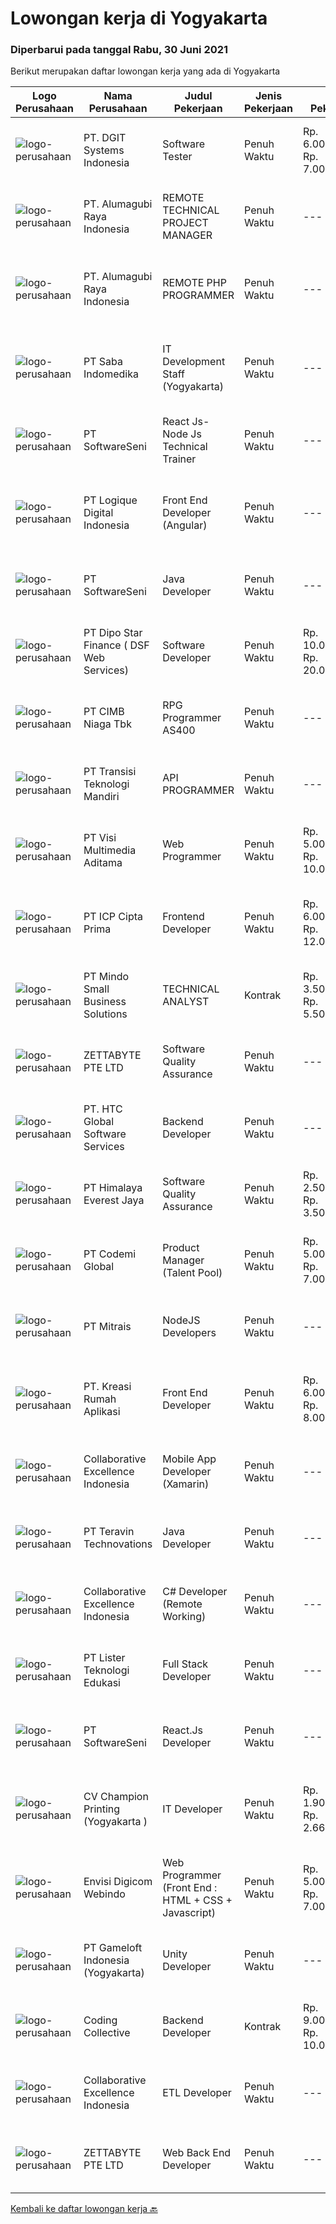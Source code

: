 
  # Lowongan kerja di Yogyakarta

  ### Diperbarui pada tanggal Rabu, 30 Juni 2021

  Berikut merupakan daftar lowongan kerja yang ada di Yogyakarta

  |Logo Perusahaan | Nama Perusahaan | Judul Pekerjaan | Jenis Pekerjaan | Gaji Pekerjaan | Lokasi | Deskripsi | Tanggal diunggah | Pranala |
  | -------------- | --------------- | --------------- | --------- | --------- | -------------- | ------- | ----------- | ----------- |
  |![logo-perusahaan](https://image-service-cdn.seek.com.au/e93bc75036be941b9c3ff3a55670cb236457b0c4/ee4dce1061f3f616224767ad58cb2fc751b8d2dc)|PT. DGIT Systems Indonesia|Software Tester|Penuh Waktu|Rp. 6.000.000-Rp. 7.000.000|Bali|We believe work should be a fun development journey but the challenging one! Our great teams will support you to achieve that and delivering great...|Senin, 28 Juni 2021|https://www.jobstreet.co.id/id/job/software-tester-3566840?token=0~63dcb092-bccf-40e9-a17d-de5e97bc9f0a&sectionRank=1&jobId=jobstreet-id-job-3566840|
|![logo-perusahaan](https://image-service-cdn.seek.com.au/9328c57511f92a9f992df30ec9addcc1f6a62e42/ee4dce1061f3f616224767ad58cb2fc751b8d2dc)|PT. Alumagubi Raya Indonesia|REMOTE TECHNICAL PROJECT MANAGER|Penuh Waktu|---|Yogyakarta|Job Descriptions:•            Work directly with clients and development teams•            Provide planning &amp; resource scheduling. This will...|Selasa, 29 Juni 2021|https://www.jobstreet.co.id/id/job/remote-technical-project-manager-3568131?token=0~63dcb092-bccf-40e9-a17d-de5e97bc9f0a&sectionRank=2&jobId=jobstreet-id-job-3568131|
|![logo-perusahaan](https://image-service-cdn.seek.com.au/9328c57511f92a9f992df30ec9addcc1f6a62e42/ee4dce1061f3f616224767ad58cb2fc751b8d2dc)|PT. Alumagubi Raya Indonesia|REMOTE PHP PROGRAMMER|Penuh Waktu|---|Yogyakarta|REMOTE PHP PROGRAMMER DESKRIPSI PEKERJAAN          Develop, test, debug, and deploy web applications. Develop appropriate code structures to solve...|Selasa, 29 Juni 2021|https://www.jobstreet.co.id/id/job/remote-php-programmer-3568049?token=0~63dcb092-bccf-40e9-a17d-de5e97bc9f0a&sectionRank=3&jobId=jobstreet-id-job-3568049|
|![logo-perusahaan](https://image-service-cdn.seek.com.au/fd4e0e8b1c4e3845b01f36c504d8073041e3b470/ee4dce1061f3f616224767ad58cb2fc751b8d2dc)|PT Saba Indomedika|IT Development Staff (Yogyakarta)|Penuh Waktu|---|Yogyakarta|Deskripsi Pekerjaan Membuat program untuk kebutuhan perusahaan khususnya aplikasi Finance Memformulasikan spesifikasi program dan basic prototypes...|Minggu, 27 Juni 2021|https://www.jobstreet.co.id/id/job/it-development-staff-yogyakarta-3560234?token=0~63dcb092-bccf-40e9-a17d-de5e97bc9f0a&sectionRank=4&jobId=jobstreet-id-job-3560234|
|![logo-perusahaan](https://image-service-cdn.seek.com.au/c05a3e3e627c08dd9cbb310c1a48f4a5a42787b6/ee4dce1061f3f616224767ad58cb2fc751b8d2dc)|PT SoftwareSeni|React Js-Node Js Technical Trainer|Penuh Waktu|---|Yogyakarta|SoftwareSeni is a Software Development Company based in Yogyakarta &amp; Sydney, Australia. We have been designing and developing phone apps,...|Selasa, 29 Juni 2021|https://www.jobstreet.co.id/id/job/react-js-node-js-technical-trainer-3567977?token=0~63dcb092-bccf-40e9-a17d-de5e97bc9f0a&sectionRank=5&jobId=jobstreet-id-job-3567977|
|![logo-perusahaan](https://image-service-cdn.seek.com.au/c7afa992dbb3df981b5d1f490d0e6bbed02c8faf/ee4dce1061f3f616224767ad58cb2fc751b8d2dc)|PT Logique Digital Indonesia|Front End Developer (Angular)|Penuh Waktu|---|Jakarta Raya|Deskripsi Pekerjaan: Merancang dan mengembangkan user interface menggunakan angularJS Mengembangkan fungsi (code) yang efisien, reusable, testable dan...|Selasa, 29 Juni 2021|https://www.jobstreet.co.id/id/job/front-end-developer-angular-3568117?token=0~63dcb092-bccf-40e9-a17d-de5e97bc9f0a&sectionRank=6&jobId=jobstreet-id-job-3568117|
|![logo-perusahaan](https://image-service-cdn.seek.com.au/c05a3e3e627c08dd9cbb310c1a48f4a5a42787b6/ee4dce1061f3f616224767ad58cb2fc751b8d2dc)|PT SoftwareSeni|Java Developer|Penuh Waktu|---|Yogyakarta|SoftwareSeni is a Software Development Company based in Yogyakarta &amp; Sydney, Australia. We have been designing and developing phone apps,...|Selasa, 29 Juni 2021|https://www.jobstreet.co.id/id/job/java-developer-3555281?token=0~63dcb092-bccf-40e9-a17d-de5e97bc9f0a&sectionRank=7&jobId=jobstreet-id-job-3555281|
|![logo-perusahaan](https://us.123rf.com/450wm/pavelstasevich/pavelstasevich1811/pavelstasevich181101027/112815900-stock-vector-no-image-available-icon-flat-vector.jpg?ver=6)|PT Dipo Star Finance ( DSF Web Services)|Software Developer|Penuh Waktu|Rp. 10.000.000-Rp. 20.000.000|Jakarta Pusat|Job Description Collaborate with cross-functional teams (Sales, Marketing, Hardware, Product, Mobile, DevOps, UX, Data Science, Data Engineering, QA,...|Selasa, 29 Juni 2021|https://www.jobstreet.co.id/id/job/software-developer-3555155?token=0~63dcb092-bccf-40e9-a17d-de5e97bc9f0a&sectionRank=8&jobId=jobstreet-id-job-3555155|
|![logo-perusahaan](https://image-service-cdn.seek.com.au/2c6f6f12cb15b08239744ca7630b97fee07e84ce/ee4dce1061f3f616224767ad58cb2fc751b8d2dc)|PT CIMB Niaga Tbk|RPG Programmer AS400|Penuh Waktu|---|Jakarta Raya|Job Description: Create new program and modification as required by business unit Prepare system solution on root cause as preventive action Create...|Minggu, 27 Juni 2021|https://www.jobstreet.co.id/id/job/rpg-programmer-as400-3559775?token=0~63dcb092-bccf-40e9-a17d-de5e97bc9f0a&sectionRank=9&jobId=jobstreet-id-job-3559775|
|![logo-perusahaan](https://image-service-cdn.seek.com.au/b282dd8b9ab3571cdc718527a8470c39dde8a380/ee4dce1061f3f616224767ad58cb2fc751b8d2dc)|PT Transisi Teknologi Mandiri|API PROGRAMMER|Penuh Waktu|---|Sleman|Kualifikasi: Kandidat memiliki kemampuan komunikasi dan interpersonal yang baik (manners before knowledge) Kandidat memiliki pengalaman minimal 1...|Minggu, 27 Juni 2021|https://www.jobstreet.co.id/id/job/api-programmer-3559861?token=0~63dcb092-bccf-40e9-a17d-de5e97bc9f0a&sectionRank=10&jobId=jobstreet-id-job-3559861|
|![logo-perusahaan](https://image-service-cdn.seek.com.au/b8528c389ba1b59ec14f571684d5a518b5b2a7b1/ee4dce1061f3f616224767ad58cb2fc751b8d2dc)|PT Visi Multimedia Aditama|Web Programmer|Penuh Waktu|Rp. 5.000.000-Rp. 10.000.000|Bali|Requirements: Candidate must possess at least a Diploma, Bachelor's Degree, Art/ Design/ Creative Multimedia, Computer Science/Information Technology,...|Selasa, 29 Juni 2021|https://www.jobstreet.co.id/id/job/web-programmer-3568086?token=0~63dcb092-bccf-40e9-a17d-de5e97bc9f0a&sectionRank=11&jobId=jobstreet-id-job-3568086|
|![logo-perusahaan](https://image-service-cdn.seek.com.au/e56714d2bebb003bc7f4ea21cd93028d057ae476/ee4dce1061f3f616224767ad58cb2fc751b8d2dc)|PT ICP Cipta Prima|Frontend Developer|Penuh Waktu|Rp. 6.000.000-Rp. 12.000.000|Yogyakarta|Persyaratan- Mampu menghasilkan kode berkualitas tinggi &amp; terukur- Pemahaman yang baik tentang UI responsif- Pemahaman yang baik tentang aliran...|Senin, 28 Juni 2021|https://www.jobstreet.co.id/id/job/frontend-developer-3560759?token=0~63dcb092-bccf-40e9-a17d-de5e97bc9f0a&sectionRank=12&jobId=jobstreet-id-job-3560759|
|![logo-perusahaan](https://image-service-cdn.seek.com.au/bd9c5207a79d42ed096a1b2bad14bef66654f2f2/ee4dce1061f3f616224767ad58cb2fc751b8d2dc)|PT Mindo Small Business Solutions|TECHNICAL ANALYST|Kontrak|Rp. 3.500.000-Rp. 5.500.000|Yogyakarta|Job Description : Provide incoming help requests from end-users and prioritize/escalate the issues appropriately. Investigating technical/data issues...|Sabtu, 26 Juni 2021|https://www.jobstreet.co.id/id/job/technical-analyst-3559600?token=0~63dcb092-bccf-40e9-a17d-de5e97bc9f0a&sectionRank=13&jobId=jobstreet-id-job-3559600|
|![logo-perusahaan](https://image-service-cdn.seek.com.au/a9ad8fdd00d66418bb5e9ec41ddbc2318ccec822/ee4dce1061f3f616224767ad58cb2fc751b8d2dc)|ZETTABYTE PTE LTD|Software Quality Assurance|Penuh Waktu|---|Yogyakarta|Company IntroductionZettabyte is a software development company that focuses on the education sector. We work together with our multicultural team...|Jumat, 25 Juni 2021|https://www.jobstreet.co.id/id/job/software-quality-assurance-3557457?token=0~63dcb092-bccf-40e9-a17d-de5e97bc9f0a&sectionRank=14&jobId=jobstreet-id-job-3557457|
|![logo-perusahaan](https://image-service-cdn.seek.com.au/81edf638f3ab4a4982d3282a5aeaa4bde3fc3e25/ee4dce1061f3f616224767ad58cb2fc751b8d2dc)|PT. HTC Global Software Services|Backend Developer|Penuh Waktu|---|Yogyakarta|Bachelor degrees in Computer Science/Information Technology Understand Architecture Microservices Good knowledge in Java programming language is a...|Minggu, 27 Juni 2021|https://www.jobstreet.co.id/id/job/backend-developer-3559800?token=0~63dcb092-bccf-40e9-a17d-de5e97bc9f0a&sectionRank=15&jobId=jobstreet-id-job-3559800|
|![logo-perusahaan](https://image-service-cdn.seek.com.au/918057ce7efa9e47b516240b9a1604a6c65ba38c/ee4dce1061f3f616224767ad58cb2fc751b8d2dc)|PT Himalaya Everest Jaya|Software Quality Assurance|Penuh Waktu|Rp. 2.500.000-Rp. 3.500.000|Yogyakarta|Required skills : ability to write test plans and test cases based on technical system requirement ability to think outside-of-the-box - Bugs can...|Sabtu, 26 Juni 2021|https://www.jobstreet.co.id/id/job/software-quality-assurance-3558630?token=0~63dcb092-bccf-40e9-a17d-de5e97bc9f0a&sectionRank=16&jobId=jobstreet-id-job-3558630|
|![logo-perusahaan](https://image-service-cdn.seek.com.au/8149326804c05fbb07b7e748fec1155fc8788f12/ee4dce1061f3f616224767ad58cb2fc751b8d2dc)|PT Codemi Global|Product Manager (Talent Pool)|Penuh Waktu|Rp. 5.000.000-Rp. 7.000.000|Yogyakarta|Working in Yogyakarta but willing to business travel to Jakarta At least 3 years of experience in Product Management Experience in Mobile App Product...|Sabtu, 26 Juni 2021|https://www.jobstreet.co.id/id/job/product-manager-talent-pool-3553928?token=0~63dcb092-bccf-40e9-a17d-de5e97bc9f0a&sectionRank=17&jobId=jobstreet-id-job-3553928|
|![logo-perusahaan](https://image-service-cdn.seek.com.au/969b0c47f133a1e0155056a5d964c63953dd6304/ee4dce1061f3f616224767ad58cb2fc751b8d2dc)|PT Mitrais|NodeJS Developers|Penuh Waktu|---|Bali|Build your Career with Mitrais! We're urgently looking for experienced NodeJS Developers to be part of our team for an immediate start.Our client is a...|Jumat, 25 Juni 2021|https://www.jobstreet.co.id/id/job/nodejs-developers-3557891?token=0~63dcb092-bccf-40e9-a17d-de5e97bc9f0a&sectionRank=18&jobId=jobstreet-id-job-3557891|
|![logo-perusahaan](https://image-service-cdn.seek.com.au/13f7466ed464c1e6442064fa0564efac70e6da12/ee4dce1061f3f616224767ad58cb2fc751b8d2dc)|PT. Kreasi Rumah Aplikasi|Front End Developer|Penuh Waktu|Rp. 6.000.000-Rp. 8.000.000|Bantul|Memiliki pengalaman 2-5 tahun dalam pengembangan Front End Sangat memahami konsep HTML, CSS, dan Javascript Berpengalaman dalam menggunakan...|Jumat, 25 Juni 2021|https://www.jobstreet.co.id/id/job/front-end-developer-3557941?token=0~63dcb092-bccf-40e9-a17d-de5e97bc9f0a&sectionRank=19&jobId=jobstreet-id-job-3557941|
|![logo-perusahaan](https://image-service-cdn.seek.com.au/7145b1ba6bc0dbd678e2bf86d776dd2b1b9b81f6/ee4dce1061f3f616224767ad58cb2fc751b8d2dc)|Collaborative Excellence Indonesia|Mobile App Developer (Xamarin)|Penuh Waktu|---|Jakarta Raya|Responsibilities: Capable of understanding and delivering development according to plan Understanding software development lifecycle, solution,...|Sabtu, 26 Juni 2021|https://www.jobstreet.co.id/id/job/mobile-app-developer-xamarin-3559615?token=0~63dcb092-bccf-40e9-a17d-de5e97bc9f0a&sectionRank=20&jobId=jobstreet-id-job-3559615|
|![logo-perusahaan](https://image-service-cdn.seek.com.au/00c5fccd7e7da99c6c551506f244b709f37b24cb/ee4dce1061f3f616224767ad58cb2fc751b8d2dc)|PT Teravin Technovations|Java Developer|Penuh Waktu|---|Jakarta Raya|We are looking for a Java Developer with experience in building high-performing, scalable, enterprise-grade applications. You will be part of a...|Minggu, 27 Juni 2021|https://www.jobstreet.co.id/id/job/java-developer-3560224?token=0~63dcb092-bccf-40e9-a17d-de5e97bc9f0a&sectionRank=21&jobId=jobstreet-id-job-3560224|
|![logo-perusahaan](https://image-service-cdn.seek.com.au/7145b1ba6bc0dbd678e2bf86d776dd2b1b9b81f6/ee4dce1061f3f616224767ad58cb2fc751b8d2dc)|Collaborative Excellence Indonesia|C# Developer (Remote Working)|Penuh Waktu|---|Jakarta Raya|Responsibilities: Design, coding, and testing of modules for various components of our product framework Capable of understanding and delivering...|Sabtu, 26 Juni 2021|https://www.jobstreet.co.id/id/job/c-developer-remote-working-3559614?token=0~63dcb092-bccf-40e9-a17d-de5e97bc9f0a&sectionRank=22&jobId=jobstreet-id-job-3559614|
|![logo-perusahaan](https://image-service-cdn.seek.com.au/1b6752693e01569cdfb37f4e59baa44d249100e9/ee4dce1061f3f616224767ad58cb2fc751b8d2dc)|PT Lister Teknologi Edukasi|Full Stack Developer|Penuh Waktu|---|Yogyakarta|Job Requirement : Candidate must possess at least Bachelor's Degree in Engineering (Computer/Telecommunication) or equivalent At least 2/3 year(s) of...|Jumat, 25 Juni 2021|https://www.jobstreet.co.id/id/job/full-stack-developer-3553355?token=0~63dcb092-bccf-40e9-a17d-de5e97bc9f0a&sectionRank=23&jobId=jobstreet-id-job-3553355|
|![logo-perusahaan](https://image-service-cdn.seek.com.au/c05a3e3e627c08dd9cbb310c1a48f4a5a42787b6/ee4dce1061f3f616224767ad58cb2fc751b8d2dc)|PT SoftwareSeni|React.Js Developer|Penuh Waktu|---|Yogyakarta|SoftwareSeni is a Software Development Company based in Yogyakarta &amp; Sydney, Australia. We have been designing and developing phone apps,...|Sabtu, 26 Juni 2021|https://www.jobstreet.co.id/id/job/react-js-developer-3554479?token=0~63dcb092-bccf-40e9-a17d-de5e97bc9f0a&sectionRank=24&jobId=jobstreet-id-job-3554479|
|![logo-perusahaan](https://image-service-cdn.seek.com.au/ee76266a87b6d4b82926ffc7ba413dddd17a76c7/ee4dce1061f3f616224767ad58cb2fc751b8d2dc)|CV Champion Printing (Yogyakarta )|IT Developer|Penuh Waktu|Rp. 1.903.500-Rp. 2.664.900|Sleman|Usia maksimal 35 tahun Pendidikan minimal D3/S1 Sitem Informatika /Tehnik Informatika (Minimal IPK 3.0) Pengalaman minimal 1 tahun Menguasai HTML,...|Sabtu, 26 Juni 2021|https://www.jobstreet.co.id/id/job/it-developer-3553896?token=0~63dcb092-bccf-40e9-a17d-de5e97bc9f0a&sectionRank=25&jobId=jobstreet-id-job-3553896|
|![logo-perusahaan](https://image-service-cdn.seek.com.au/0c7a46ab4ff060997a35d4660818dd092ee12591/ee4dce1061f3f616224767ad58cb2fc751b8d2dc)|Envisi Digicom Webindo|Web Programmer (Front End : HTML + CSS + Javascript)|Penuh Waktu|Rp. 5.000.000-Rp. 7.000.000|Jakarta Raya|Persyaratan: Memiliki pengalaman minimal : 2 tahun di Web Design / Development Menguasai HTML/HTML5 CSS, Bootstrap, Javascript (Jquery) Menguasai...|Jumat, 25 Juni 2021|https://www.jobstreet.co.id/id/job/web-programmer-front-end-:-html-css-javascript-3565579?token=0~63dcb092-bccf-40e9-a17d-de5e97bc9f0a&sectionRank=26&jobId=jobstreet-id-job-3565579|
|![logo-perusahaan](https://image-service-cdn.seek.com.au/e71d517696b76186b066fae7807098ca294c66fd/ee4dce1061f3f616224767ad58cb2fc751b8d2dc)|PT Gameloft Indonesia (Yogyakarta)|Unity Developer|Penuh Waktu|---|Yogyakarta|Job DescriptionAs a member of the development team, you will be responsible for below responsibilities: Take part in the development of mini games...|Jumat, 25 Juni 2021|https://www.jobstreet.co.id/id/job/unity-developer-3565925?token=0~63dcb092-bccf-40e9-a17d-de5e97bc9f0a&sectionRank=27&jobId=jobstreet-id-job-3565925|
|![logo-perusahaan](https://image-service-cdn.seek.com.au/173d90a4796b9060b32d48ba09d1cc3a5bacc8b1/ee4dce1061f3f616224767ad58cb2fc751b8d2dc)|Coding Collective|Backend Developer|Kontrak|Rp. 9.000.000-Rp. 10.000.000|Yogyakarta|Requirements: Engineering wisdom equivalent to 2 years of experiences. Willing to work in Yogyakarta. Excellent English communication skills....|Sabtu, 26 Juni 2021|https://www.jobstreet.co.id/id/job/backend-developer-3559222?token=0~63dcb092-bccf-40e9-a17d-de5e97bc9f0a&sectionRank=28&jobId=jobstreet-id-job-3559222|
|![logo-perusahaan](https://image-service-cdn.seek.com.au/7145b1ba6bc0dbd678e2bf86d776dd2b1b9b81f6/ee4dce1061f3f616224767ad58cb2fc751b8d2dc)|Collaborative Excellence Indonesia|ETL Developer|Penuh Waktu|---|Bali|Job Description Developing database objects and creates and automate ETL processes Develop and execute database queries and conduct analysis Provides...|Sabtu, 26 Juni 2021|https://www.jobstreet.co.id/id/job/etl-developer-3559613?token=0~63dcb092-bccf-40e9-a17d-de5e97bc9f0a&sectionRank=29&jobId=jobstreet-id-job-3559613|
|![logo-perusahaan](https://image-service-cdn.seek.com.au/a9ad8fdd00d66418bb5e9ec41ddbc2318ccec822/ee4dce1061f3f616224767ad58cb2fc751b8d2dc)|ZETTABYTE PTE LTD|Web Back End Developer|Penuh Waktu|---|Yogyakarta|Company IntroductionZettabyte is a software development company that focuses on the education sector. We work together with our multicultural team...|Jumat, 25 Juni 2021|https://www.jobstreet.co.id/id/job/web-back-end-developer-3557501?token=0~63dcb092-bccf-40e9-a17d-de5e97bc9f0a&sectionRank=30&jobId=jobstreet-id-job-3557501|


  [Kembali ke daftar lowongan kerja 🔙](../README.md#daftar-lowongan-kerja)
  